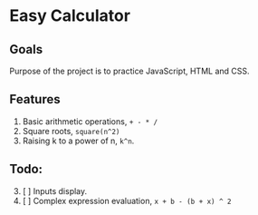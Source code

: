 # Easy Calculator

## Goals
Purpose of the project is to practice JavaScript, HTML and CSS.

## Features
1. Basic arithmetic operations, `+ - * /`
2. Square roots, `square(n^2)`
3. Raising k to a power of n, `k^n`.

## Todo:
3. [ ] Inputs display.
1. [ ] Complex expression evaluation, `x + b - (b + x) ^ 2`
